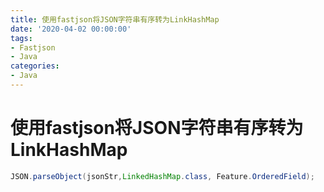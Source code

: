 ```yaml
---
title: 使用fastjson将JSON字符串有序转为LinkHashMap
date: '2020-04-02 00:00:00'
tags:
- Fastjson
- Java
categories:
- Java
---
```


# 使用fastjson将JSON字符串有序转为LinkHashMap

```java
JSON.parseObject(jsonStr,LinkedHashMap.class, Feature.OrderedField);
```
